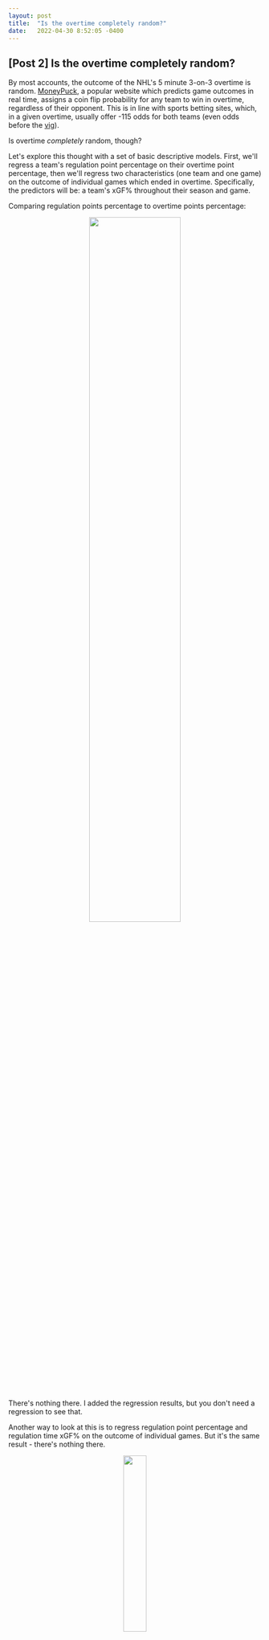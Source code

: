 ```yaml
---
layout: post
title:  "Is the overtime completely random?"
date:   2022-04-30 8:52:05 -0400
---
```

<h2>[Post 2] Is the overtime completely random?</h2>
<p>
By most accounts, the outcome of the NHL's 5 minute 3-on-3 overtime is random. <a href="https://moneypuck.com/">MoneyPuck</a>, a popular website which predicts game outcomes in real time, assigns a coin flip probability for any team to win in overtime, regardless of their opponent. This is in line with sports betting sites, which, in a given overtime, usually offer -115 odds for both teams (even odds before the <a href="https://en.wikipedia.org/wiki/Vigorish">vig</a>). 
</p>
<p>
Is overtime <em>completely</em> random, though?
</p>
<p>
Let's explore this thought with a set of basic descriptive models. First, we'll regress a team's regulation point percentage on their overtime point percentage, then we'll regress two characteristics (one team and one game) on the outcome of individual games which ended in overtime. Specifically, the predictors will be: a team's xGF% throughout their season and game.
</p>
<p>
Comparing regulation points percentage to overtime points percentage:
</p>
<p>
<div style="text-align: center"> 
<img src="https://spazznolo.github.io/figs/post-regulation-two-one.png" width="60%" length="150"/>
</div>
</p>
<p>
There's nothing there. I added the regression results, but you don't need a regression to see that.
</p>
<p>
Another way to look at this is to regress regulation point percentage and regulation time xGF% on the outcome of individual games. But it's the same result - there's nothing there.
</p>
<p>
<div style="text-align: center"> 
<img src="https://spazznolo.github.io/figs/post-regulation-two-twoo.png" width="30%" length="75"/>
</div>
</p>
<p>
This series so far has been full of insignificance, but that is still useful in understanding overtime. Also, the <a href="https://spazznolo.github.io/2022/05/02/post-regulation-3.html">next post</a> finds some statistical significance. It's about the randomness in overtime <em>during the overtime</em>.


